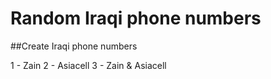 # Random Iraqi phone numbers


##Create Iraqi phone numbers

1 - Zain
2 - Asiacell
3 - Zain & Asiacell
